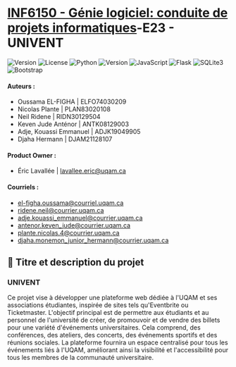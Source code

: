 # [INF6150 - Génie logiciel: conduite de projets informatiques](https://etudier.uqam.ca/cours?sigle=INF6150)-E23 - UNIVENT

![Version](https://img.shields.io/badge/version-hiver2023-success?style=flat)
![License](https://img.shields.io/badge/license-Apache2.0-green?style=flat)
![Python](https://img.shields.io/badge/-Python-3776AB?style=flat&logo=Python&logoColor=white)
![Version](https://img.shields.io/badge/version-3.7|3.8|3.9-3776AB?style=flat&)
![JavaScript](https://img.shields.io/badge/AJAX-JavaScript-F7DF1E?style=flat&logo=JavaScript&logoColor=white)
![Flask](https://img.shields.io/badge/framework-Flask-000000?style=flat&logo=Flask&logoColor=white)
![SQLite3](https://img.shields.io/badge/db-SQLite3-003B57?style=flat&logo=SQLite&logoColor=white)
![Bootstrap](https://img.shields.io/badge/CSS-Bootstrap-7952B3?style=flat&logo=Bootstrap&logoColor=white)

#### Auteurs :

- Oussama EL-FIGHA | ELFO74030209
- Nicolas Plante | PLAN83020108
- Neil Ridene | RIDN30129504
- Keven Jude Anténor | ANTK08129003
- Adje, Kouassi Emmanuel | ADJK19049905
- Djaha Hermann | DJAM21128107

#### Product Owner :

- Éric Lavallée | lavallee.eric@uqam.ca

#### Courriels :

- el-figha.oussama@courriel.uqam.ca
- ridene.neil@courrier.uqam.ca
- adje.kouassi_emmanuel@courrier.uqam.ca
- antenor.keven_jude@courrier.uqam.ca
- plante.nicolas.4@courrier.uqam.ca
- djaha.monemon_junior_hermann@courrier.uqam.ca

## **📝 Titre et description du projet**

### UNIVENT

Ce projet vise à développer une plateforme web dédiée à l'UQAM et ses
associations étudiantes, inspirée de sites tels qu'Eventbrite ou Ticketmaster.
L'objectif principal est de permettre aux étudiants et au personnel de
l'université de créer, de promouvoir et de vendre des billets pour une variété
d'événements universitaires. Cela comprend, des conférences, des ateliers, des
concerts, des événements sportifs et des réunions sociales. La plateforme
fournira un espace centralisé pour tous les événements liés à l'UQAM,
améliorant ainsi la visibilité et l'accessibilité pour tous les membres de la
communauté universitaire.

